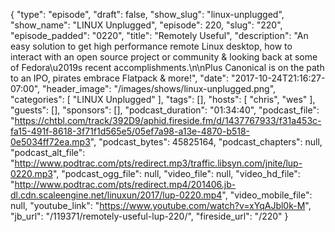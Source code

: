 {
  "type": "episode",
  "draft": false,
  "show_slug": "linux-unplugged",
  "show_name": "LINUX Unplugged",
  "episode": 220,
  "slug": "220",
  "episode_padded": "0220",
  "title": "Remotely Useful",
  "description": "An easy solution to get high performance remote Linux desktop, how to interact with an open source project or community & looking back at some of Fedora\u2019s recent accomplishments.\n\nPlus Canonical is on the path to an IPO, pirates embrace Flatpack & more!",
  "date": "2017-10-24T21:16:27-07:00",
  "header_image": "/images/shows/linux-unplugged.png",
  "categories": [
    "LINUX Unplugged"
  ],
  "tags": [],
  "hosts": [
    "chris",
    "wes"
  ],
  "guests": [],
  "sponsors": [],
  "podcast_duration": "01:34:40",
  "podcast_file": "https://chtbl.com/track/392D9/aphid.fireside.fm/d/1437767933/f31a453c-fa15-491f-8618-3f71f1d565e5/05ef7a98-a13e-4870-b518-0e5034ff72ea.mp3",
  "podcast_bytes": 45825164,
  "podcast_chapters": null,
  "podcast_alt_file": "http://www.podtrac.com/pts/redirect.mp3/traffic.libsyn.com/jnite/lup-0220.mp3",
  "podcast_ogg_file": null,
  "video_file": null,
  "video_hd_file": "http://www.podtrac.com/pts/redirect.mp4/201406.jb-dl.cdn.scaleengine.net/linuxun/2017/lup-0220.mp4",
  "video_mobile_file": null,
  "youtube_link": "https://www.youtube.com/watch?v=xYqAJbl0k-M",
  "jb_url": "/119371/remotely-useful-lup-220/",
  "fireside_url": "/220"
}

